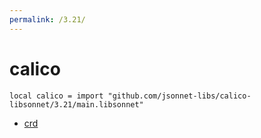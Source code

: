 ```yaml
---
permalink: /3.21/
---
```


# calico

```jsonnet
local calico = import "github.com/jsonnet-libs/calico-libsonnet/3.21/main.libsonnet"
```



* [crd](crd/index.md)